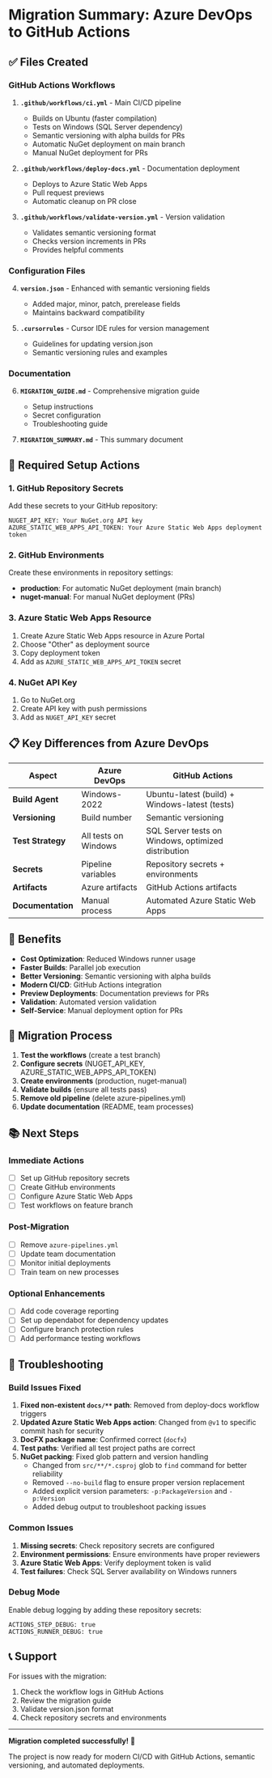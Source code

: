 # Migration Summary: Azure DevOps to GitHub Actions

## ✅ Files Created

### GitHub Actions Workflows
1. **`.github/workflows/ci.yml`** - Main CI/CD pipeline
   - Builds on Ubuntu (faster compilation)
   - Tests on Windows (SQL Server dependency)
   - Semantic versioning with alpha builds for PRs
   - Automatic NuGet deployment on main branch
   - Manual NuGet deployment for PRs

2. **`.github/workflows/deploy-docs.yml`** - Documentation deployment
   - Deploys to Azure Static Web Apps
   - Pull request previews
   - Automatic cleanup on PR close

3. **`.github/workflows/validate-version.yml`** - Version validation
   - Validates semantic versioning format
   - Checks version increments in PRs
   - Provides helpful comments

### Configuration Files
4. **`version.json`** - Enhanced with semantic versioning fields
   - Added major, minor, patch, prerelease fields
   - Maintains backward compatibility

5. **`.cursorrules`** - Cursor IDE rules for version management
   - Guidelines for updating version.json
   - Semantic versioning rules and examples

### Documentation
6. **`MIGRATION_GUIDE.md`** - Comprehensive migration guide
   - Setup instructions
   - Secret configuration
   - Troubleshooting guide

7. **`MIGRATION_SUMMARY.md`** - This summary document

## 🔧 Required Setup Actions

### 1. GitHub Repository Secrets

Add these secrets to your GitHub repository:

```
NUGET_API_KEY: Your NuGet.org API key
AZURE_STATIC_WEB_APPS_API_TOKEN: Your Azure Static Web Apps deployment token
```

### 2. GitHub Environments

Create these environments in repository settings:

- **production**: For automatic NuGet deployment (main branch)
- **nuget-manual**: For manual NuGet deployment (PRs)

### 3. Azure Static Web Apps Resource

1. Create Azure Static Web Apps resource in Azure Portal
2. Choose "Other" as deployment source
3. Copy deployment token
4. Add as `AZURE_STATIC_WEB_APPS_API_TOKEN` secret

### 4. NuGet API Key

1. Go to NuGet.org
2. Create API key with push permissions
3. Add as `NUGET_API_KEY` secret

## 📋 Key Differences from Azure DevOps

| Aspect | Azure DevOps | GitHub Actions |
|--------|---------------|----------------|
| **Build Agent** | Windows-2022 | Ubuntu-latest (build) + Windows-latest (tests) |
| **Versioning** | Build number | Semantic versioning |
| **Test Strategy** | All tests on Windows | SQL Server tests on Windows, optimized distribution |
| **Secrets** | Pipeline variables | Repository secrets + environments |
| **Artifacts** | Azure artifacts | GitHub Actions artifacts |
| **Documentation** | Manual process | Automated Azure Static Web Apps |

## 🚀 Benefits

- **Cost Optimization**: Reduced Windows runner usage
- **Faster Builds**: Parallel job execution
- **Better Versioning**: Semantic versioning with alpha builds
- **Modern CI/CD**: GitHub Actions integration
- **Preview Deployments**: Documentation previews for PRs
- **Validation**: Automated version validation
- **Self-Service**: Manual deployment option for PRs

## 🔄 Migration Process

1. **Test the workflows** (create a test branch)
2. **Configure secrets** (NUGET_API_KEY, AZURE_STATIC_WEB_APPS_API_TOKEN)
3. **Create environments** (production, nuget-manual)
4. **Validate builds** (ensure all tests pass)
5. **Remove old pipeline** (delete azure-pipelines.yml)
6. **Update documentation** (README, team processes)

## 📚 Next Steps

### Immediate Actions
- [ ] Set up GitHub repository secrets
- [ ] Create GitHub environments
- [ ] Configure Azure Static Web Apps
- [ ] Test workflows on feature branch

### Post-Migration
- [ ] Remove `azure-pipelines.yml`
- [ ] Update team documentation
- [ ] Monitor initial deployments
- [ ] Train team on new processes

### Optional Enhancements
- [ ] Add code coverage reporting
- [ ] Set up dependabot for dependency updates
- [ ] Configure branch protection rules
- [ ] Add performance testing workflows

## 🐛 Troubleshooting

### Build Issues Fixed
1. **Fixed non-existent `docs/**` path**: Removed from deploy-docs workflow triggers
2. **Updated Azure Static Web Apps action**: Changed from `@v1` to specific commit hash for security
3. **DocFX package name**: Confirmed correct (`docfx`)
4. **Test paths**: Verified all test project paths are correct
5. **NuGet packing**: Fixed glob pattern and version handling
   - Changed from `src/**/*.csproj` glob to `find` command for better reliability
   - Removed `--no-build` flag to ensure proper version replacement
   - Added explicit version parameters: `-p:PackageVersion` and `-p:Version`
   - Added debug output to troubleshoot packing issues

### Common Issues
1. **Missing secrets**: Check repository secrets are configured
2. **Environment permissions**: Ensure environments have proper reviewers
3. **Azure Static Web Apps**: Verify deployment token is valid
4. **Test failures**: Check SQL Server availability on Windows runners

### Debug Mode
Enable debug logging by adding these repository secrets:
```
ACTIONS_STEP_DEBUG: true
ACTIONS_RUNNER_DEBUG: true
```

## 📞 Support

For issues with the migration:
1. Check the workflow logs in GitHub Actions
2. Review the migration guide
3. Validate version.json format
4. Check repository secrets and environments

---

**Migration completed successfully!** 🎉

The project is now ready for modern CI/CD with GitHub Actions, semantic versioning, and automated deployments.